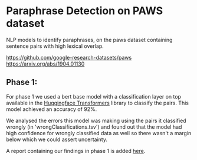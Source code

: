 # Paraphrase Detection on PAWS dataset
NLP models to identify paraphrases, on the paws dataset containing sentence pairs with high lexical overlap.

https://github.com/google-research-datasets/paws
https://arxiv.org/abs/1904.01130

## Phase 1:
For phase 1 we used a bert base model with a classification layer on top available in the [Huggingface Transformers](https://huggingface.co/transformers/) library to classify the pairs. This model achieved an accuracy of 92%.

We analysed the errors this model was making using the pairs it classified wrongly (in 'wrongClassifications.tsv') and found out that the model had high confidence for wrongly classified data as well so there wasn't a margin below which we could assert uncertainty.

A report containing our findings in phase 1 is added [here](https://github.com/SaubanMusaddiq/Paraphrase_Detection_on_PAWS/blob/master/Phase1%20Report.pdf).
